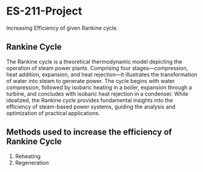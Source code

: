 # ES-211-Project
Increasing Efficiency of given Rankine cycle.

## Rankine Cycle
The Rankine cycle is a theoretical thermodynamic model depicting the operation of steam power plants. Comprising four stages—compression, heat addition, expansion, and heat rejection—it illustrates the transformation of water into steam to generate power. The cycle begins with water compression, followed by isobaric heating in a boiler, expansion through a turbine, and concludes with isobaric heat rejection in a condenser. While idealized, the Rankine cycle provides fundamental insights into the efficiency of steam-based power systems, guiding the analysis and optimization of practical applications.

## Methods used to increase the efficiency of Rankine Cycle
1. Reheating
2. Regeneration

